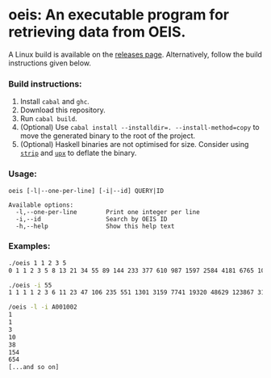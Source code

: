 # oeis: An executable program for retrieving data from OEIS.

A Linux build is available on the [releases page](./releases). 
Alternatively, follow the build instructions given below.

### Build instructions:

1. Install `cabal` and `ghc`.
1. Download this repository.
1. Run `cabal build`.
1. (Optional) Use `cabal install --installdir=. --install-method=copy` to move the generated binary to the root of the project.
1. (Optional) Haskell binaries are not optimised for size. Consider using [`strip`](https://linux.die.net/man/1/strip) and [`upx`](https://linux.die.net/man/1/upx) to deflate the binary.

### Usage:

```
oeis [-l|--one-per-line] [-i|--id] QUERY|ID

Available options:
  -l,--one-per-line        Print one integer per line
  -i,--id                  Search by OEIS ID
  -h,--help                Show this help text
```

### Examples:

```sh
./oeis 1 1 2 3 5  
0 1 1 2 3 5 8 13 21 34 55 89 144 233 377 610 987 1597 2584 4181 6765 10946 17711 28657 46368 75025 121393 196418 317811 514229 832040 1346269 2178309 3524578 5702887 9227465 14930352 24157817 39088169 63245986 102334155
```

```sh
./oeis -i 55
1 1 1 1 2 3 6 11 23 47 106 235 551 1301 3159 7741 19320 48629 123867 317955 823065 2144505 5623756 14828074 39299897 104636890 279793450 751065460 2023443032 5469566585 14830871802 40330829030 109972410221 300628862480 823779631721 2262366343746 6226306037178
```

```sh
/oeis -l -i A001002
1
1
3
10
38
154
654
[...and so on]
```
